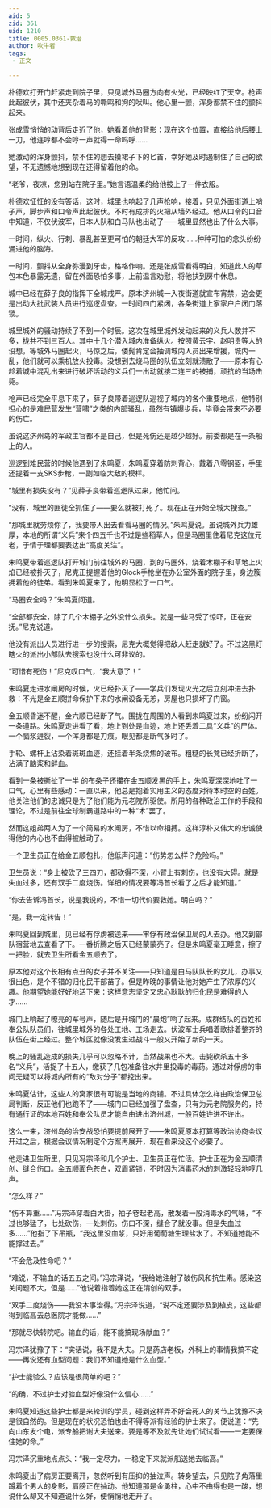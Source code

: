 ```yaml
---
aid: 5
zid: 361
uid: 1210
title: 0005.0361-救治
author: 吹牛者
tags: 
 - 正文

---
```




  朴德欢打开门赶紧走到院子里，只见城外马圈方向有火光，已经映红了天空。枪声此起彼伏，其中还夹杂着马的嘶鸣和狗的吠叫。他心里一颤，浑身都禁不住的颤抖起来。

  张成雪悄悄的动背后走近了他，她看着他的背影：现在这个位置，直接给他后腰上一刀，他连哼都不会哼一声就得一命呜呼……

  她激动的浑身颤抖，禁不住的想去摸裙子下的匕首，幸好她及时遏制住了自己的欲望，不无遗憾地想到现在还得留着他的命。

  “老爷，夜凉，您别站在院子里。”她言语温柔的给他披上了一件衣服。

  朴德欢怔怔的没有答话，这时，城里也响起了几声枪响，接着，只见外面街道上哨子声，脚步声和口令声此起彼伏。不时有成排的火把从墙外经过。他从口令的口音中知道，不仅伏波军，日本人队和白马队也出动了——城里显然也出了什么大事。

  一时间，纵火、行刺、暴乱甚至更可怕的朝廷大军的反攻……种种可怕的念头纷纷涌进他的脑海。

  一时间，颤抖从全身弥漫到牙齿，格格作响。还是张成雪看得明白，知道此人的草包本色暴露无遗，留在外面恐怕多事，上前温言劝慰，将他扶到房中休息。

  城中已经在薛子良的指挥下全城戒严。原本济州城一入夜街道就宣布宵禁，这会更是出动大批武装人员进行巡逻盘查。一时间四门紧闭，各条街道上家家户户闭门落锁。

  城里城外的骚动持续了不到一个时辰。这次在城里城外发动起来的义兵人数并不多，拢共不到三百人。其中十几个潜入城内准备纵火。按照黄云宇、赵明贵等人的设想，等城外马圈起火，马惊之后，倭髡肯定会抽调城内人员出来增援，城内一乱，他们就可以乘机放火投毒。没想到去烧马圈的队伍立刻就溃散了——原本有心趁着城中混乱出来进行破坏活动的义兵们一出动就接二连三的被捕，顽抗的当场击毙。

  枪声已经完全平息下来了，薛子良带着巡逻队巡视了城内的各个重要地点，他特别担心的是难民营发生“营啸”之类的内部骚乱，虽然有镇爆步兵，毕竟会带来不必要的伤亡。

  虽说这济州岛的军政主官都不是自己，但是死伤还是越少越好。前委都是在一条船上的人。

  巡逻到难民营的时候他遇到了朱鸣夏，朱鸣夏穿着防刺背心，戴着八零钢盔，手里还提着一支SKS步枪，一副如临大敌的模样。

  “城里有损失没有？”见薛子良带着巡逻队过来，他忙问。

  “没有，城里的匪徒全抓住了——要么就被打死了。现在正在开始全城大搜查。”

  “那城里就劳烦你了，我要带人出去看看马圈的情况。”朱鸣夏说。虽说城外兵力雄厚，本地的所谓“义兵”来个四五千也不过是些稻草人，但是马圈里住着尼克这位元老，于情于理都要表达出“高度关注”。

  朱鸣夏带着巡逻队打开城门前往城外的马圈，到的马圈外，烧着木棚子和草地上火焰已经被扑灭了，尼克正提握着他的Glock手枪坐在办公室外面的院子里，身边簇拥着他的徒弟。看到朱鸣夏来了，他明显松了一口气。

  “马圈安全吗？”朱鸣夏问道。

  “全部都安全，除了几个木棚子之外没什么损失。就是一些马受了惊吓，正在安抚。”尼克说道。

  他没有派出人员进行进一步的搜索，尼克大概觉得把敌人赶走就好了。不过这黑灯瞎火的派出小部队去搜索也没什么可非议的。

  “可惜有死伤！”尼克叹口气，“我大意了！”

  朱鸣夏走进水闸房的时候，火已经扑灭了——学兵们发现火光之后立刻冲进去扑救：不光是金五顺拼命保护下来的水闸设备无恙，房屋也只损坏了门窗。

  金五顺昏迷不醒，金六顺已经断了气。围拢在周围的人看到朱鸣夏过来，纷纷闪开一条道路。朱鸣夏走进看了看，地上到处是血迹，地上还丢着二具“义兵”的尸体。一个脑浆迸裂，一个浑身都是刀痕。眼见都是断气多时了。

  手轮、螺杆上沾染着斑斑血迹，还挂着半条烧焦的破布。粗糙的长凳已经折断了，沾满了脑浆和鲜血。

  看到一条被撕扯了一半
  的布条子还攥在金五顺发黑的手上，朱鸣夏深深地吐了一口气，心里有些感动：一直以来，他总是抱着实用主义的态度对待本时空的百姓。他关注他们的忠诚只是为了他们能为元老院所驱使。所用的各种政治工作的手段和理论，不过是前往全球制霸道路中的一种“术”罢了。

  然而这姐弟两人为了一个简易的水闸房，不惜以命相搏。这样淳朴又伟大的忠诚使得他的内心也不由得被触动了。

  一个卫生员正在给金五顺包扎，他低声问道：“伤势怎么样？危险吗。”

  卫生员说：“身上被砍了三四刀，都砍得不深，小臂上有刺伤，也没有大碍。就是失血过多，还有双手二度烧伤。详细的情况要等冯首长看了之后才能知道。”

  “你去告诉冯首长，说是我说的，不惜一切代价要救她。明白吗？”

  “是，我一定转告！”

  朱鸣夏回到城里，见已经有俘虏被送来——审俘有政治保卫局的人去办。他又到部队宿营地去查看了下。一番折腾之后天已经蒙蒙亮了。但是朱鸣夏毫无睡意，擦了一把脸，就去卫生所看金五顺去了。

  原本他对这个长相有点丑的女子并不关注——只知道是白马队队长的女儿，办事又很出色，是个不错的归化民干部苗子。但是昨晚的事情让他对她产生了浓厚的兴趣。他期望她能好好地活下来：这样意志坚定又忠心耿耿的归化民是难得的人才……

  城门上响起了嘹亮的军号声，随后是开城门的“晨炮”响了起来。成群结队的百姓和奉公队队员们，往城里城外的各处工地、工场走去。伏波军士兵唱着歌排着整齐的队伍在街上经过。整个城区就像没发生过战斗一般又开始了新的一天。

  晚上的骚乱造成的损失几乎可以忽略不计，当然战果也不大。击毙砍杀五十多名“义兵”，活捉了十五人，缴获了几包准备往水井里投毒的毒药。通过对俘虏的审问无疑可以将城内所有的“敌对分子”都挖出来。

  朱鸣夏估计，这些人的窝家很有可能是当地的商铺。不过具体怎么样由政治保卫总局判断，反正他们也跑不了——城门口已经加强了盘查，只有为元老院服务的，持有通行证的本地百姓和奉公队员才能自由进出济州城，一般百姓许进不许出。

  这么一来，济州岛的治安战恐怕要提前展开了——朱鸣夏原本打算等政治协商会议开过之后，根据会议情况制定个方案再展开，现在看来没这个必要了。

  他走进卫生所里，只见冯宗泽和几个护士、卫生员正在忙活。护士正在为金五顺清创、缝合伤口。金五顺面色苍白，双眉紧锁，不时因为消毒药水的刺激轻轻地哼几声。

  “怎么样？”

  “伤不算重……”冯宗泽穿着白大褂，袖子卷起老高，散发着一股消毒水的气味，“不过也够猛了，七处砍伤，一处刺伤。伤口不深，缝合了就没事。但是失血过多……”他指了下吊瓶，“我这里没血浆，只好用葡萄糖生理盐水了。不知道她能不能撑过去。”

  “不会危及性命吧？”

  “难说，不输血的话五五之间。”冯宗泽说，“我给她注射了破伤风和抗生素。感染这关问题不大，但是……”他说着指着她这正在清创的双手。

  “双手二度烧伤——我没本事治得。”冯宗泽说道，“说不定还要涉及到植皮，这些都得到临高去总医院才能做……”

  “那就尽快转院吧。输血的话，能不能搞现场献血？”

  冯宗泽犹豫了下：“实话说，我不是大夫。只是药店老板，外科上的事情我搞不定——再说还有血型问题：我们不知道她是什么血型。”

  “护士能验么？应该是很简单的吧？”

  “的确，不过护士对验血型好像没什么信心……”

  朱鸣夏知道这些护士都是来轮训的学员，碰到这样弄不好会死人的关节上犹豫不决是很自然的。但是现在的状况恐怕也由不得等派有经验的护士来了。便说道：“先向山东发个电，派专船把谢大夫送来。要是等不及就先让她们试试看——一定要保住她的命。”

  冯宗泽沉重地点点头：“我一定尽力。一稳定下来就派船送她去临高。”

  朱鸣夏出了病房正要离开，忽然听到有压抑的抽泣声。转身望去，只见院子角落里蹲着个男人的身影，肩膀正在抽动。他知道那是金勇柱，心中不由得也是一酸，想说什么却又不知道说什么好，便悄悄地走开了。


